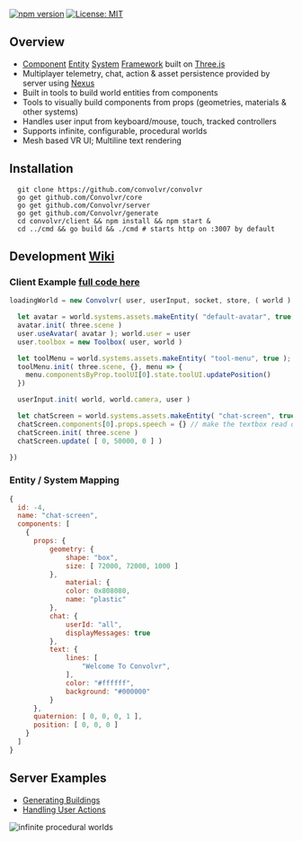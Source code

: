 [![npm version](https://badge.fury.io/js/convolvr.svg)](https://badge.fury.io/js/convolvr) [![License: MIT](https://img.shields.io/badge/License-MIT-yellow.svg)](https://opensource.org/licenses/MIT)
## Overview
- [Component](https://github.com/Convolvr/convolvr/blob/dev/client/src/js/component.js) [Entity](https://github.com/Convolvr/convolvr/blob/dev/client/src/js/entity.js) [System](https://github.com/Convolvr/convolvr/blob/dev/client/src/js/systems/index.js) [Framework](https://github.com/Convolvr/convolvr/wiki) built on [Three.js](https://github.com/mrdoob/three.js)
- Multiplayer telemetry, chat, action & asset persistence provided by server using [Nexus](https://github.com/ds0nt/nexus)
- Built in tools to build world entities from components
- Tools to visually build components from props (geometries, materials & other systems)
- Handles user input from keyboard/mouse, touch, tracked controllers
- Supports infinite, configurable, procedural worlds 
- Mesh based VR UI; Multiline text rendering

## Installation
```shell
  git clone https://github.com/convolvr/convolvr
  go get github.com/Convolvr/core
  go get github.com/Convolvr/server
  go get github.com/Convolvr/generate
  cd convolvr/client && npm install && npm start &
  cd ../cmd && go build && ./cmd # starts http on :3007 by default
```

## Development [Wiki](https://github.com/Convolvr/convolvr/wiki/Development)

### Client Example [full code here](https://github.com/convolvr/convolvr/blob/dev/client/src/js/main.js)
```js
loadingWorld = new Convolvr( user, userInput, socket, store, ( world ) => {

  let avatar = world.systems.assets.makeEntity( "default-avatar", true, { wholeBody: false } ) 
  avatar.init( three.scene )
  user.useAvatar( avatar ); world.user = user
  user.toolbox = new Toolbox( user, world )

  let toolMenu = world.systems.assets.makeEntity( "tool-menu", true ); user.hud = toolMenu
  toolMenu.init( three.scene, {}, menu => {
    menu.componentsByProp.toolUI[0].state.toolUI.updatePosition() 
  }) 

  userInput.init( world, world.camera, user )

  let chatScreen = world.systems.assets.makeEntity( "chat-screen", true )
  chatScreen.components[0].props.speech = {} // make the textbox read out loud
  chatScreen.init( three.scene )
  chatScreen.update( [ 0, 50000, 0 ] )  

})
```
### Entity / System Mapping
```js
{
  id: -4,
  name: "chat-screen",
  components: [
    {
      props: {
          geometry: {
              shape: "box",
              size: [ 72000, 72000, 1000 ]
          },
              material: {
              color: 0x808080,
              name: "plastic"
          },
          chat: {
              userId: "all",
              displayMessages: true
          },
          text: {
              lines: [ 
                  "Welcome To Convolvr", 
              ],
              color: "#ffffff",
              background: "#000000"
          }
      },
      quaternion: [ 0, 0, 0, 1 ],
      position: [ 0, 0, 0 ]
    }
  ]
}
```
## Server Examples
- [Generating Buildings](https://github.com/Convolvr/generate/blob/dev/generate-buildings.go)
- [Handling User Actions](https://github.com/convolvr/server/blob/dev/socket.go#L17)

![infinite procedural worlds](web/images/Screenshot_157.png)
